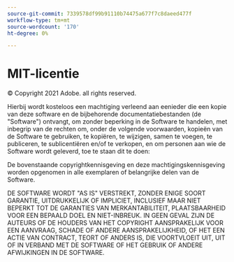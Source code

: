 ```yaml
---
source-git-commit: 7339578df99b91110b74475a677f7c8daeed477f
workflow-type: tm+mt
source-wordcount: '170'
ht-degree: 0%

---
```

# MIT-licentie

© Copyright 2021 Adobe. all rights reserved.

Hierbij wordt kosteloos een machtiging verleend aan eenieder die een kopie van deze software en de bijbehorende documentatiebestanden (de &quot;Software&quot;) ontvangt, om zonder beperking in de Software te handelen, met inbegrip van de rechten om, onder de volgende voorwaarden, kopieën van de Software te gebruiken, te kopiëren, te wijzigen, samen te voegen, te publiceren, te sublicentiëren en/of te verkopen, en om personen aan wie de Software wordt geleverd, toe te staan dit te doen:

De bovenstaande copyrightkennisgeving en deze machtigingskennisgeving worden opgenomen in alle exemplaren of belangrijke delen van de Software.

DE SOFTWARE WORDT &quot;AS IS&quot; VERSTREKT, ZONDER ENIGE SOORT GARANTIE, UITDRUKKELIJK OF IMPLICIET, INCLUSIEF MAAR NIET BEPERKT TOT DE GARANTIES VAN MERKANTABILITEIT, PLAATSBAARHEID VOOR EEN BEPAALD DOEL EN NIET-INBREUK. IN GEEN GEVAL ZIJN DE AUTEURS OF DE HOUDERS VAN HET COPYRIGHT AANSPRAKELIJK VOOR EEN AANVRAAG, SCHADE OF ANDERE AANSPRAKELIJKHEID, OF HET EEN ACTIE VAN CONTRACT, TEORT OF ANDERS IS, DIE VOORTVLOEIT UIT, UIT OF IN VERBAND MET DE SOFTWARE OF HET GEBRUIK OF ANDERE AFWIJKINGEN IN DE SOFTWARE.
